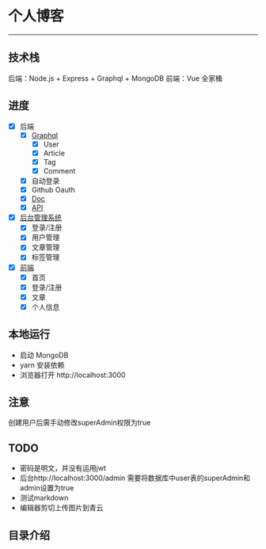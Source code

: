 # 个人博客

------

## 技术栈
后端：Node.js + Express + Graphql + MongoDB
前端：Vue 全家桶

## 进度
- [x] 后端
  - [x] [Graphql](https://github.com/NightCatSama/NightCat/blob/master/graphQL/index.js)
    - [x] User
    - [x] Article
    - [x] Tag
    - [x] Comment
  - [x] 自动登录
  - [x] Github Oauth
  - [x] [Doc](https://github.com/NightCatSama/NightCat/blob/master/docs/user.md)
  - [x] [API](https://nightcat.win/api)
- [x] [后台管理系统](https://nightcat.win/admin)
  - [x] 登录/注册
  - [x] 用户管理
  - [x] 文章管理
  - [x] 标签管理
- [x] [前端](https://nightcat.win/)
  - [x] 首页
  - [x] 登录/注册
  - [x] 文章
  - [x] 个人信息

## 本地运行
* 启动 MongoDB
* yarn 安装依赖
* 浏览器打开 http://localhost:3000

## 注意
创建用户后需手动修改superAdmin权限为true

## TODO
* 密码是明文，并没有运用jwt
* 后台http://localhost:3000/admin 需要将数据库中user表的superAdmin和admin设置为true
* 测试markdown
* 编辑器剪切上传图片到青云

## 目录介绍

